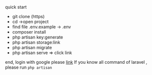 quick start 
 + git clone (https)
 + cd ->open project
 + find file .env.example -> .env
 + composer install
 + php artisan key:generate
 + php artisan storage:link
 + php artisan migrate
 + php artisan serve => click link 


end, login with google please [link](https://www.itsolutionstuff.com/post/laravel-8-socialite-login-with-google-account-exampleexample.html) 
If you know all command of laravel , please run ` php artisan ` 

